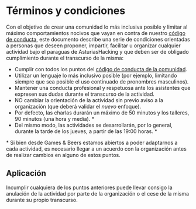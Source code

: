 # Términos y condiciones

Con el objetivo de crear una comunidad lo más inclusiva posible y limitar al máximo comportamientos nocivos que vayan en contra de nuestro [código de conducta][code of conduct], este documento describe una serie de condiciones orientadas a personas que deseen proponer, impartir, facilitar u organizar cualquier actividad bajo el paraguas de AsturiasHacking y que deben ser de obligado cumplimiento durante el transcurso de la misma:

- Cumplir con todos los puntos del [código de conducta de la comunidad][code of conduct].
- Utilizar un lenguaje lo más inclusivo posible (por ejemplo, limitando siempre que sea posible el uso continuado de pronombres masculinos).
- Mantener una conducta profesional y respetuosa ante los asistentes que expresen sus dudas durante el transcurso de la actividad.
- NO cambiar la orientación de la actividad sin previo aviso a la organización (que deberá validar el _nuevo_ enfoque).
- Por defecto, las charlas durarán un máximo de 50 minutos y los talleres, 90 minutos (una hora y media). \*
- Del mismo modo, las actividades se desarrollarán, por lo general, durante la tarde de los jueves, a partir de las 19:00 horas. \*

\* Si bien desde Games & Beers estamos abiertos a poder adaptarnos a cada actividad, es necesario llegar a un acuerdo con la organización antes de realizar cambios en alguno de estos puntos.

## Aplicación

Incumplir cualquiera de los puntos anteriores puede llevar consigo la anulación de la actividad por parte de la organización o el cese de la misma durante su propio transcurso.

[code of conduct]: https://github.com/games-beers-asturias/core/blob/master/coc/CODE_OF_CONDUCT.md
